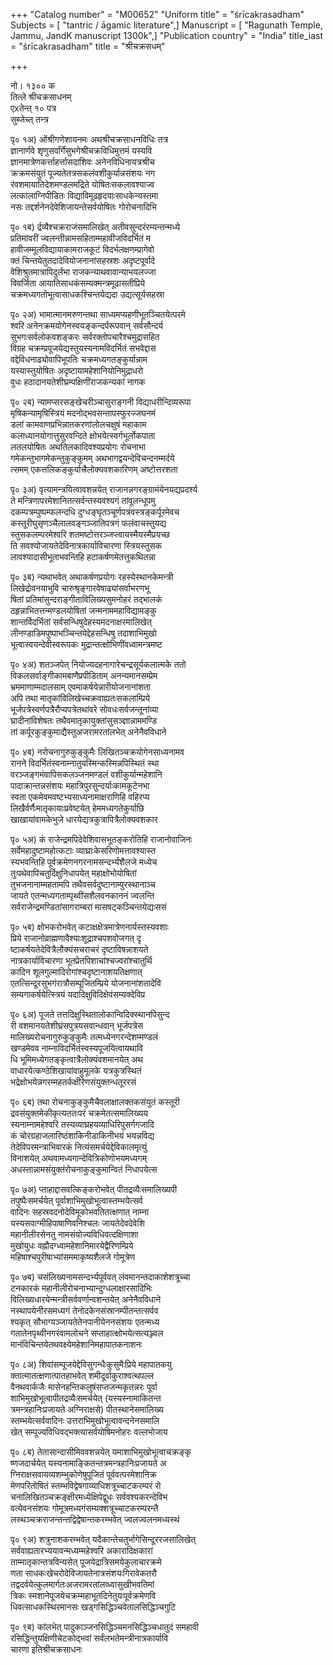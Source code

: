 +++
"Catalog number" = "M00652"
"Uniform title" = "śrīcakrasadham"
Subjects = [ "tantric / āgamic literature",]
Manuscript = [ "Ragunath Temple, Jammu, JandK manuscript 1300k",]
"Publication country" = "India"
title_iast = "śrīcakrasadham"
title = "श्रीचक्रसधम्"

+++
  
नो। १३०० क  
तित्ले श्रीचक्रसाधनम्   
एxतेन्त् १० पत्र   
सुब्जेच्त् तन्त्र   
  
पृ० १अ) ओंश्रीगणेशायनमः अथश्रीचक्रसाधनविधिः तत्र   
ज्ञानार्णवे शृणुसर्वांर्गेसुभगेश्रीचक्रविधिमुत्तमं यस्यवि  
ज्ञानमात्रेणकर्त्ताहर्त्तासदाशिवः अनेनविधिनायत्रश्रीच  
क्रक्रमसंयुतं पूज्यतेतत्रसकलंवशीकुर्यान्नसंशयः नग  
रंवशमायातिदेशमण्डलमद्रिते योषितःसकलावश्याज्व  
लत्कालाग्निपीडितः विद्याविमूढहृदयाःसाधकेन्यस्तमा  
नसः तद्दर्शनेनदेवेशिजायन्तेसर्वयोषितः गोरोचनादिभि  
  
पृ० १ब) र्द्रव्यैश्चक्रराजंसमालिखेत् अतीवसुन्दरंरम्यन्तन्मध्ये  
प्रतिमांवरीं ज्वलन्तीन्नामसहिताम्महावीजविदर्भितं म  
हावीजम्मूलविद्यायाकामराजकूटं विदर्भलक्षणम्प्रागेवो  
क्तं चिन्तयेतुतदादेवियोजनानांसहस्रशः अदृष्टपूर्वादे  
वेशिश्रुतमात्रापिदुर्लभा राजकन्याथवावान्याभयलज्जा   
विवर्जिता आयातिसाधकंसम्यक्मन्त्रमूढासतीप्रिये    
चक्रमध्यगतोभूत्वासाधकश्चिन्तयेद्यदा उद्यत्सूर्यसहस्रा  
  
पृ० २अ) भामात्मानमरुणन्तथा साध्यमप्यहणीभूतञ्चितयेत्परमे  
श्वरि अनेनक्रमयोगेनस्वयङ्कन्दर्परूपवान् सर्वसौन्दर्य  
सुभगःसर्वलोकवशङ्करः सर्वरक्तोपचारैश्चमुद्रासहित   
विग्रह चक्रम्प्रपूजयेद्यस्तुयस्यनामविदर्भितं सभवेद्दास  
वद्देविधनाढ्योवापिभूपतिः चक्रमध्यगतङ्कुर्यान्नाम   
यस्यास्तुयोषितः अदृष्टायामहेशानियोनिमुद्राधरो   
वुधः हठादानयतेशीघ्रम्पक्षिणींराजकन्यकां नागक  
  
पृ० २ब) न्यामप्सरसङ्खेचरीञ्चासुराङ्गनी विद्याधरीन्दिव्यरूपा  
मृषिकन्यामृषिस्त्रियं मदनोद्भवसन्तापस्फुरज्जघनमं  
डलां कामवाणप्रभिन्नातकरणांलोलचक्षुषं महाकाम  
कलाध्यानयोगात्तुसुरवन्दिते क्षोभयेत्स्वर्गभूर्लोकपाता  
लतलयोषितः अथतिलकादिवश्यप्रयोगः रोचनाभा  
गमेकन्तुभागमेकन्तुकुङ्कुमम् अथभागद्वयन्देविचन्दनम्मर्दये  
त्समम् एकत्तलिकङ्कुर्यात्त्रैलोक्यवशकारिणम् अष्टोत्तरशता  
  
पृ० ३अ) वृत्यामन्त्रयित्वावशन्नयेत् राजानन्नगरङ्ग्रामंयेनयद्यप्रदर्श्य  
ते मन्त्रिणापरमेशानितत्सर्वन्तस्यवश्यगं तांवूलन्धूपमु  
दकम्पत्रम्पुष्पम्फलन्दधि दुग्धङ्घृतञ्चूर्णपत्रंवस्त्रङ्कर्पूरमेवच   
कस्तूरीघुसृणञ्चैलालवङ्गञ्जातिपत्रगं फलंवाचस्तुयद्य  
स्तुसकलम्परमेश्वरि शतमष्टोत्तरञ्जप्त्वायस्मैयस्मैप्रयच्छ  
ति सवश्योजायतेदेविनात्रकार्याविचारणा स्त्रियस्तुसक  
लावश्यादासीभूताभवन्तिहि हटाकर्षणमेतत्तुकथितन्ना  
  
पृ० ३ब) न्यथाभवेत् अथाकर्षणप्रयोगः रहस्येस्थानकेमन्त्री  
लिखेद्रोवनयाभुवि चारुश्रृङ्गारवेषाढ्यांसर्वाभरणभू  
षितां प्रतिमांसुन्दराङ्गीताविलिख्यसुमनोहरं तद्भालकं  
ठहृन्नाभितत्तन्मण्डलयोषितां जन्मनाममहाविद्यामङ्कु  
शान्तर्विदर्भितां सर्वसन्धिषुदेहस्यमदनाक्षरमालिखेत्   
लीनण्डाडिमपुष्पाभञ्चिन्तयेद्देहसन्धिषु तदाशाभिमुखो  
भूत्वास्वयन्देवीस्वरूपकः मुद्रान्तत्क्षोभिणींवध्वामन्त्रमष्ट  
  
पृ० ४अ) शतञ्जपेत् नियोज्यदहनागारेचन्द्रसूर्यकलात्मके ततो   
विकलसर्वाङ्गीकामबाणैप्रपीडिताम् अनन्यमानसम्प्रेम  
भ्रममाणाम्मदालसाम् एवमाकर्षयेन्नारीयोजनानांशता   
अपि तथा मातृकांविलिखेच्चक्रवाह्यतःसकलाम्प्रिये   
भूर्जपत्रेस्वर्णपत्रैरौप्यपत्रेतथांवरे सोवधःसर्वजन्तूनांव्या  
घ्रादीनांविशेषतः तथैवमातृकायुक्तांसुसञ्ज्ञान्नाममण्डि  
तां कर्पूरकुङ्कुमाद्यैस्तुअजरामरतांलभेत् अनेनैवविधाने  
  
पृ० ४ब) नरोचनागुरुकुङ्कुमैः लिखितञ्चक्रयोगेनसाध्यनामव  
रानने विदर्भितंस्वनाम्नातुयस्मिन्कस्मिन्नपिस्थितं स्था  
वरञ्जङ्गमंवापिसकलञ्जनमण्डलं वशीकुर्यान्महेशानि   
पादाक्रान्तन्नसंशयः महात्रिपुरसुन्दर्याःकामकूटेनभा  
स्वता एकमेवमवष्टभ्यसाध्यनामाक्षराणिहि वहिरप्य  
लिखैर्वर्णैःमातृकायाःप्रवेष्टयेत् हेममध्यगतेकुर्याछि  
खाखायांवामकेभुजे धारयेद्यत्रकुत्रापित्रैलोक्यवशकार  
  
पृ० ५अ) कं राजेन्द्रमपिदेवेशिवासभूतङ्करोतिहि राजानोवाजिनः   
सर्वेमहादुष्टामहोत्कटाः व्याघ्राःकेसरिणोमत्तावश्यास्त  
स्यभवन्तिहि पूर्वक्रमेणनगरनामसन्दर्भ्यशैलजे मध्येच  
तुःपथेवापिचतुर्दिक्षुनिधापयेत् महाक्षोभोयोषितां  
तुभजनानाम्महतामपि तथैवसर्वदुष्टानाम्पुरस्थानाञ्च   
जायते एतन्मध्यगताम्पृथ्वींसशैलवनकाननं ज्वलन्ति   
सर्वराजेन्द्रमण्डितांसागराम्बरां मासषट्कञ्चिन्तयेद्यःससं  
  
पृ० ५ब) क्षोभकरोभवेत् कटाक्षक्षेत्रमात्रेणनार्यस्तस्यवशाः  
प्रिये राजानोव्राह्मणावैश्याःशूद्राश्चपशवोजगत् दृ  
ष्टाकर्षयतेदेवित्रैलौक्यंसचराचरं दृष्टाविषन्नाशयते   
नात्रकार्याविचारणा भूतप्रेतपिशाचांश्चज्वरांश्चातुर्थि  
कादिन शूलगुल्मादिरोगांश्चदृष्टानाशयतिक्षणात्   
एतत्सिन्दूरसुभगंरात्रौसम्पूजितम्प्रिये योजनानांशतादेवि   
सम्यगाकर्षयेत्स्त्रियं यदादिक्षुविदिक्षेवंसम्यक्देविप्र  
  
पृ० ६अ) पूजते तत्तदिक्षुस्थितालोकान्विदिक्स्थानपिसुन्द  
री वशमानयतेशीघ्रंसपुत्रयसवान्धवान् भूर्जपत्रेस  
मालिख्यरोचनागुरुकुङ्कुमैः तत्मध्येनगरन्देशम्मण्डलं   
खण्डमेवव नाम्नाविदर्भितंस्वस्यपूजयित्वायथावि  
धि भूमिमध्येगतङ्कृत्वात्रैलोक्यंवशमानयेत् अथ  
वाधारयेत्कण्ठेशिखायांवाहुमूलके यत्रकुत्रस्थितं  
भद्रेक्षोभयेन्नगरम्महतर्कक्षीरेणसंयुक्तन्धतूररसं   
  
पृ० ६ब) तथा रोचनाकुङ्कुमैचैवलाक्षालक्तकसंयुतं कस्तूरी  
द्रवसंयुक्तमेकीकृत्यततःपरं चक्रमेतत्समालिख्यय  
स्यनाम्नामहेश्वरि तस्यव्याघ्रहयव्याधिरिपुसर्गगजादि  
कं चोरग्रहाजलारिष्ठंशाकिनीडाकिनीभयं भयन्नविद्य  
तेदेविपरमन्त्राभिवारकं नित्यंसमर्चयेद्देविकालमृत्युं   
विनाशयेत् अथवामध्यगान्देवित्रिकोणोभयमध्यगम्   
अधस्तान्नामसंयुक्तंरोचनाकुङ्कुमान्वितं निधापयेत्स  
  
पृ० ७अ) प्ताहाद्दासवत्किङ्करोभवेत् पीतद्रव्यैःसमालिख्यपी  
तपुष्पैःसमर्चयेत् पूर्वाशाभिमुखोभूत्वास्तम्भयेत्सर्व  
वादिनः सहस्रवदनोदेविमूकोभवतितत्क्षणात् नाम्ना   
यस्यसवाग्मीहिपाषाणिवनिश्चलः जायतेदेवदेवेशि  
महानीलीरसेनतु नामसंयोज्यविधिवत्दक्षिणाशा   
मुखोयुधः वह्नौदग्ध्वामहेशानिमारयेद्वैरिणम्प्रिये   
महिषाश्चपुरीषाभ्यांसममाकृष्यशैलजे गोमूत्रेण   
  
पृ० ७ब) चसंलिख्यनामसन्दर्भ्यपूर्ववत् लंवमानन्तदाकाशेशत्रूच्चा  
टनकारकं महानीलीरोचनाभ्यान्दुग्धलाक्षारसादिभिः   
विलिख्यधारयेन्मन्त्रीसर्ववर्णान्वशन्तयेत् अनेनैवविधाने  
नस्थापयेनीरसमध्यगं तेनोदकेनसंस्रानम्पीतन्तत्सर्वव  
श्यकृत् सौभाग्यञ्जायतेतेनपानीयेननसंशयः एतन्मध्य  
गतातेनपृथ्वीनगरंवामलोचने सप्ताहात्क्षोभयेत्सत्यञ्ज्वल  
मानंविचिन्तयेतथवक्ष्येमहेशानिमहापातकनाशनः   
  
पृ० ८अ) शिवांसम्पूजयेद्देविसुगन्धैःकुसुमैःप्रिये महापातकयु  
क्तात्मातत्क्षणात्पातहाभवेत् शमीदूर्वाकुराश्वत्थपल्ल  
वैनथवार्कजैः मासेनहन्तिकलुषंसप्तजन्मकृतन्नरः पूर्वा  
शाभिमुखोभूत्वापीतद्रव्यैःसमर्चयेत् (यस्यस्नामाकितन्त  
त्रमन्त्रहानिःप्रजायते अग्निराक्षसे) पीतस्थानेसमालिख्य   
स्तम्भयेत्सर्ववादिनः उत्तराभिमुखोभूत्वावन्दनेनसमालि  
खेत् सम्पूज्यविधिवद्भक्त्यासर्वयोषिमनोहरः वल्लभोजाय  
  
पृ० ८ब) तेतासान्दासीमिववशन्नयेत् यमाशाभिमुखोभूत्वाचक्रङ्कृ  
ष्णजदार्चयेत् यस्यनामाङ्कितन्तत्रमन्त्रहानिःप्रजायते अ  
ग्निराक्षसवायव्यशम्भुकोणेषुपूजितं पूर्ववत्परमेशानिक्र  
मेणपरितोषितं स्तम्भविद्वेषगाव्याधिशत्रूच्चाटकरम्परं रो  
चनालिखितञ्चक्रङ्क्षीरमध्येक्षिपेद्वुधः सर्ववश्यकरन्देविभ  
वत्येवनसंशयः गोमूत्रमध्यगंसम्यक्शत्रूच्चाटकरम्परन्तै  
लस्थञ्चक्रराजन्तन्तद्विद्वेषान्तकरम्भवेत् ज्वलज्वलनमध्यस्थं   
  
पृ० ९अ) शत्रुनाशकरम्भवेत् यदैकान्तेचतुर्भागेसिन्दूररजसालिखेत्   
सर्ववाह्यतारभ्ययावन्मध्यम्महेश्वरि अकारादिक्षकारां  
ताम्मातृकान्तत्रविन्यसेत् पूजयेद्रात्रिसमयेकुलाचारक्रमे  
णता साधकःखेचरोदेविजायतेनात्रसंशयःगिरावेकतरौ   
तद्वदर्वयेत्कुलमार्गतःअजरामरतांलव्ध्वासुखीभवतिमां  
त्रिकः स्मशानेपूजयेचक्रम्महाभूतदिनेतुयःपूर्वक्रमेणवि  
धिवत्साधकस्थिरमानसः खड्गसिद्धिञ्चवेतालसिद्धिञ्चगुटि  
  
पृ० ९ब) कांलभेत् पादुकाञ्जनसिद्धिञ्चमनसिद्धिञ्चधातुदं समहावी  
रसिद्धिन्तुयक्षिणीचेटकोद्भवां सर्वंलभतेमन्त्रीनात्रकार्यावि  
चारणा इतिश्रीचक्रसाधनः   
  
